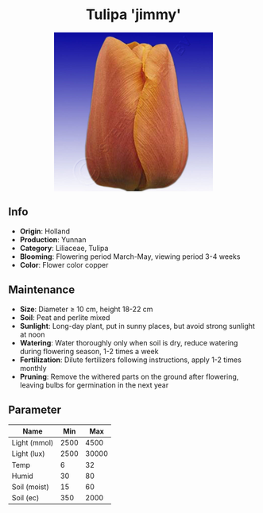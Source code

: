 <h1 align='center'>Tulipa 'jimmy'</h1>
<p align="center">
    <img 
        align='center'
        width='320'
        src="../images/tulipa jimmy.png" 
        alt='Tulipa 'jimmy'' />
</p>

## Info

 - **Origin**: Holland
 - **Production**: Yunnan
 - **Category**: Liliaceae, Tulipa
 - **Blooming**: Flowering period March-May, viewing period 3-4 weeks
 - **Color**: Flower color copper

## Maintenance

 - **Size**: Diameter ≥ 10 cm, height 18-22 cm
 - **Soil**: Peat and perlite mixed
 - **Sunlight**: Long-day plant, put in sunny places, but avoid strong sunlight at noon
 - **Watering**: Water thoroughly only when soil is dry, reduce watering during flowering season, 1-2 times a week
 - **Fertilization**: Dilute fertilizers following instructions, apply 1-2 times monthly
 - **Pruning**: Remove the withered parts on the ground after flowering, leaving bulbs for germination in the next year

## Parameter

| Name         | Min  | Max   |
|--------------|------|-------|
| Light (mmol) | 2500 | 4500  |
| Light (lux)  | 2500 | 30000 |
| Temp         | 6    | 32    |
| Humid        | 30   | 80    |
| Soil (moist) | 15   | 60    |
| Soil (ec)    | 350  | 2000  |